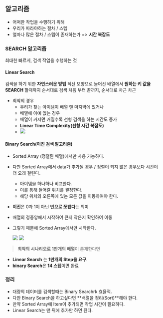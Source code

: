 ## 알고리즘
- 어떠한 작업을 수행하기 위해
- 우리가 따라야하는 절차 / 스텝
- 얼마나 많은 절차 / 스텝이 존재하는가 => **시간 복잡도**

### SEARCH 알고리즘
최대한 빠르게, 검색 작업을 수행하는 것

#### Linear Search
검색을 하기 위한 **자연스러운 방법**
직선 모양으로 늘어선 배열에서 **원하는 키 값을 SEARCH** 할때까지 순서대로 검색
처음 부터 끝까지, 순서대로 차근 차근
- 최악의 경우
    - 우리가 찾는 아이템이 배열 맨 마지막에 있거나
    - 배열에 아예 없는 경우
    - 배열이 커지면 커질수록 선형 검색을 하는 시간도 증가
    - **Linear Time Complexity(선형 시간 복잡도)**
    - ![](https://images.velog.io/images/kkambodev/post/c53df4fc-a18e-464b-a603-dd20055af204/image.png)

#### Binary Search(이진 검색 알고리즘)
- Sorted Array (정렬된 배열)에서만 사용 가능하다.
- 다만 Sorted Array에서 data가 추가될 경우 / 정렬이 되지 않은 경우보다 시간이 더 오래 걸린다.
    - 아이템을 하나하나 비교한다.
    - 이를 통해 들어갈 위치를 결정한다.
    - 해당 위치의 오른쪽에 있는 모든 값을 이동하여야 한다.

- **이진**은 0과 1이 아닌 **반으로 쪼갠다**는 의미
- 배열의 정중앙에서 시작하여 큰지 작은지 확인하여 이동
- 그렇기 때문에 Sorted Array에서만 시작한다.
 

  ![](https://images.velog.io/images/kkambodev/post/d0f5808f-015f-4085-bea4-a9248fe982fb/image.png)
  ![](https://c.tenor.com/Jl0YrqxnHmAAAAAd/binary-search-sequence-search.gif)

> **최악의 시나리오로 1만개의 배열**이 존재한다면
- **Linear Search** 는 **1만개의 Step을 요구**.
- **binary Search**은 **14 스텝**이면 완료

### 정리
- 대량의 데이터를 검색할때는 Binary Searchrk 효율적.
- 다만 Binary Search을 하고싶다면 **배열을 정리(Sort)**해야 한다.
- 만약 Sorted Array에 Item이 추가되면 작업 시간이 필요하다.
- Linear Search는 맨 뒤에 추가만 하면 된다.